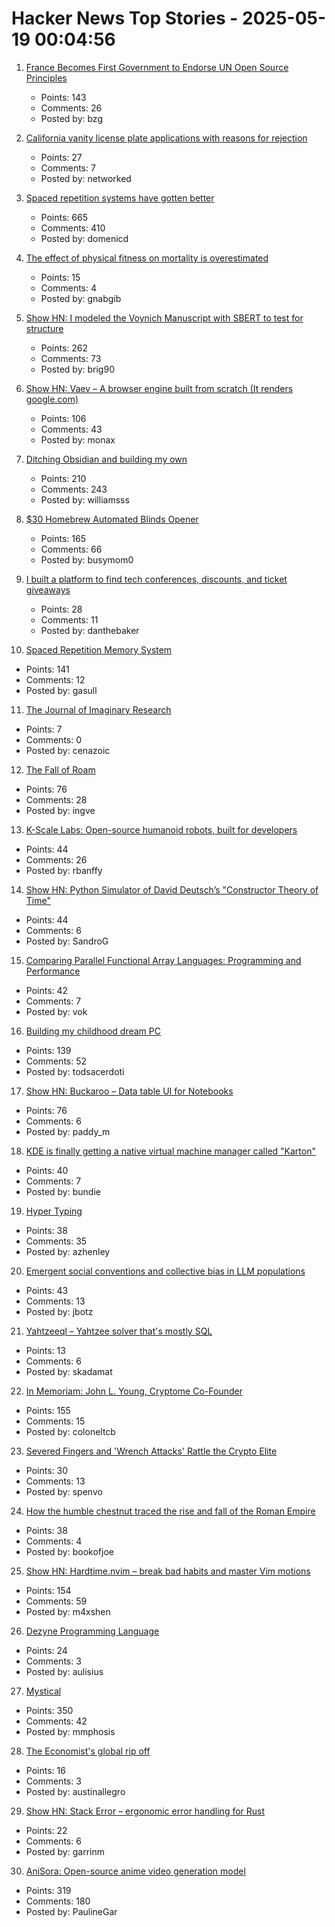 # Hacker News Top Stories - 2025-05-19 00:04:56

1. [France Becomes First Government to Endorse UN Open Source Principles](https://social.numerique.gouv.fr/@codegouvfr/114529954373492878)
   - Points: 143
   - Comments: 26
   - Posted by: bzg

2. [California vanity license plate applications with reasons for rejection](https://github.com/veltman/ca-license-plates)
   - Points: 27
   - Comments: 7
   - Posted by: networked

3. [Spaced repetition systems have gotten better](https://domenic.me/fsrs/)
   - Points: 665
   - Comments: 410
   - Posted by: domenicd

4. [The effect of physical fitness on mortality is overestimated](https://www.uu.se/en/press/press-releases/2025/2025-05-15-the-effect-of-physical-fitness-on-mortality-is-overestimated)
   - Points: 15
   - Comments: 4
   - Posted by: gnabgib

5. [Show HN: I modeled the Voynich Manuscript with SBERT to test for structure](https://github.com/brianmg/voynich-nlp-analysis)
   - Points: 262
   - Comments: 73
   - Posted by: brig90

6. [Show HN: Vaev – A browser engine built from scratch (It renders google.com)](https://github.com/skift-org/vaev)
   - Points: 106
   - Comments: 43
   - Posted by: monax

7. [Ditching Obsidian and building my own](https://amberwilliams.io/blogs/building-my-own-pkms)
   - Points: 210
   - Comments: 243
   - Posted by: williamsss

8. [$30 Homebrew Automated Blinds Opener](https://sifter.org/~simon/journal/20240718.html)
   - Points: 165
   - Comments: 66
   - Posted by: busymom0

9. [I built a platform to find tech conferences, discounts, and ticket giveaways](https://www.tech.tickets/)
   - Points: 28
   - Comments: 11
   - Posted by: danthebaker

10. [Spaced Repetition Memory System](https://notes.andymatuschak.org/Spaced_repetition_memory_system)
   - Points: 141
   - Comments: 12
   - Posted by: gasull

11. [The Journal of Imaginary Research](https://journalofimaginaryresearch.home.blog/)
   - Points: 7
   - Comments: 0
   - Posted by: cenazoic

12. [The Fall of Roam](https://every.to/superorganizers/the-fall-of-roam)
   - Points: 76
   - Comments: 28
   - Posted by: ingve

13. [K-Scale Labs: Open-source humanoid robots, built for developers](https://www.kscale.dev/)
   - Points: 44
   - Comments: 26
   - Posted by: rbanffy

14. [Show HN: Python Simulator of David Deutsch’s "Constructor Theory of Time"](https://github.com/gvelesandro/constructor-theory-simulator)
   - Points: 44
   - Comments: 6
   - Posted by: SandroG

15. [Comparing Parallel Functional Array Languages: Programming and Performance](https://arxiv.org/abs/2505.08906)
   - Points: 42
   - Comments: 7
   - Posted by: vok

16. [Building my childhood dream PC](https://fabiensanglard.net/2168/index.html)
   - Points: 139
   - Comments: 52
   - Posted by: todsacerdoti

17. [Show HN: Buckaroo – Data table UI for Notebooks](https://github.com/paddymul/buckaroo)
   - Points: 76
   - Comments: 6
   - Posted by: paddy_m

18. [KDE is finally getting a native virtual machine manager called "Karton"](https://www.neowin.net/news/kde-is-finally-getting-a-native-virtual-machine-manager-called-karton/)
   - Points: 40
   - Comments: 7
   - Posted by: bundie

19. [Hyper Typing](https://pscanf.com/s/341/)
   - Points: 38
   - Comments: 35
   - Posted by: azhenley

20. [Emergent social conventions and collective bias in LLM populations](https://www.science.org/doi/10.1126/sciadv.adu9368)
   - Points: 43
   - Comments: 13
   - Posted by: jbotz

21. [Yahtzeeql – Yahtzee solver that's mostly SQL](https://github.com/charliemeyer/yahtzeeql)
   - Points: 13
   - Comments: 6
   - Posted by: skadamat

22. [In Memoriam: John L. Young, Cryptome Co-Founder](https://www.eff.org/deeplinks/2025/05/memoriam-john-l-young-cryptome-co-founder)
   - Points: 155
   - Comments: 15
   - Posted by: coloneltcb

23. [Severed Fingers and 'Wrench Attacks' Rattle the Crypto Elite](https://www.wsj.com/finance/currencies/crypto-industry-robberies-attacks-32c2867a)
   - Points: 30
   - Comments: 13
   - Posted by: spenvo

24. [How the humble chestnut traced the rise and fall of the Roman Empire](https://www.bbc.com/future/article/20250513-what-chestnuts-reveal-about-the-roman-empire)
   - Points: 38
   - Comments: 4
   - Posted by: bookofjoe

25. [Show HN: Hardtime.nvim – break bad habits and master Vim motions](https://github.com/m4xshen/hardtime.nvim)
   - Points: 154
   - Comments: 59
   - Posted by: m4xshen

26. [Dezyne Programming Language](https://dezyne.org/dezyne/manual/dezyne/dezyne.html)
   - Points: 24
   - Comments: 3
   - Posted by: aulisius

27. [Mystical](https://suberic.net/~dmm/projects/mystical/README.html)
   - Points: 350
   - Comments: 42
   - Posted by: mmphosis

28. [The Economist's global rip off](https://halcrawford.substack.com/p/the-economists-global-rip-off)
   - Points: 16
   - Comments: 3
   - Posted by: austinallegro

29. [Show HN: Stack Error – ergonomic error handling for Rust](https://github.com/gmcgoldr/stackerror)
   - Points: 22
   - Comments: 6
   - Posted by: garrinm

30. [AniSora: Open-source anime video generation model](https://komiko.app/video/AniSora)
   - Points: 319
   - Comments: 180
   - Posted by: PaulineGar

